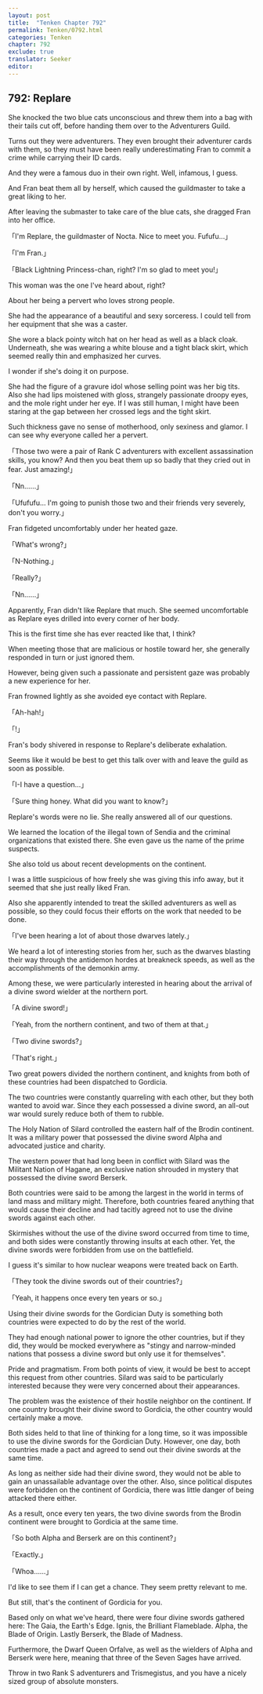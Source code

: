 ```yaml
---
layout: post
title:  "Tenken Chapter 792"
permalink: Tenken/0792.html
categories: Tenken
chapter: 792
exclude: true
translator: Seeker
editor: 
---
```

<h2 id="ch792">792: Replare</h2>

<p>She knocked the two blue cats unconscious and threw them into a bag with their tails cut off, before handing them over to the Adventurers Guild.</p>

<p>Turns out they were adventurers. They even brought their adventurer cards with them, so they must have been really underestimating Fran to commit a crime while carrying their ID cards.</p>

<p>And they were a famous duo in their own right. Well, infamous, I guess.</p>

<p>And Fran beat them all by herself, which caused the guildmaster to take a great liking to her.</p>

<p>After leaving the submaster to take care of the blue cats, she dragged Fran into her office.</p>

<p>「I'm Replare, the guildmaster of Nocta. Nice to meet you. Fufufu…」</p>
<p>「I'm Fran.」</p>
<p>「Black Lightning Princess-chan, right? I'm so glad to meet you!」</p>

<p>This woman was the one I've heard about, right?</p>

<p>About her being a pervert who loves strong people.</p>

<p>She had the appearance of a beautiful and sexy sorceress. I could tell from her equipment that she was a caster.</p>

<p>She wore a black pointy witch hat on her head as well as a black cloak. Underneath, she was wearing a white blouse and a tight black skirt, which seemed really thin and emphasized her curves.</p>

<p>I wonder if she's doing it on purpose.</p>

<p>She had the figure of a gravure idol whose selling point was her big tits. Also she had lips moistened with gloss, strangely passionate droopy eyes, and the mole right under her eye. If I was still human, I might have been staring at the gap between her crossed legs and the tight skirt.</p>

<p>Such thickness gave no sense of motherhood, only sexiness and glamor. I can see why everyone called her a pervert.</p>

<p>「Those two were a pair of Rank C adventurers with excellent assassination skills, you know? And then you beat them up so badly that they cried out in fear. Just amazing!」</p>
<p>「Nn……」</p>
<p>「Ufufufu… I'm going to punish those two and their friends very severely, don't you worry.」</p>

<p>Fran fidgeted uncomfortably under her heated gaze.</p>

<p>「What's wrong?」</p>
<p>「N-Nothing.」</p>
<p>「Really?」</p>
<p>「Nn……」</p>

<p>Apparently, Fran didn't like Replare that much. She seemed uncomfortable as Replare eyes drilled into every corner of her body.</p>

<p>This is the first time she has ever reacted like that, I think?</p>

<p>When meeting those that are malicious or hostile toward her, she generally responded in turn or just ignored them.</p>

<p>However, being given such a passionate and persistent gaze was probably a new experience for her.</p>

<p>Fran frowned lightly as she avoided eye contact with Replare.</p>

<p>「Ah-hah!」</p>
<p>「!」</p>

<p>Fran's body shivered in response to Replare's deliberate exhalation.</p>

<p>Seems like it would be best to get this talk over with and leave the guild as soon as possible.</p>

<p>「I-I have a question…」</p>
<p>「Sure thing honey. What did you want to know?」</p>

<p>Replare's words were no lie. She really answered all of our questions.</p>

<p>We learned the location of the illegal town of Sendia and the criminal organizations that existed there. She even gave us the name of the prime suspects.</p>

<p>She also told us about recent developments on the continent.</p>

<p>I was a little suspicious of how freely she was giving this info away, but it seemed that she just really liked Fran.</p>

<p>Also she apparently intended to treat the skilled adventurers as well as possible, so they could focus their efforts on the work that needed to be done.</p>

<p>「I've been hearing a lot of about those dwarves lately.」</p>

<p>We heard a lot of interesting stories from her, such as the dwarves blasting their way through the antidemon hordes at breakneck speeds, as well as the accomplishments of the demonkin army.</p>

<p>Among these, we were particularly interested in hearing about the arrival of a divine sword wielder at the northern port.</p>

<p>「A divine sword!」</p>
<p>「Yeah, from the northern continent, and two of them at that.」</p>
<p>「Two divine swords?」</p>
<p>「That's right.」</p>

<p>Two great powers divided the northern continent, and knights from both of these countries had been dispatched to Gordicia.</p>

<p>The two countries were constantly quarreling with each other, but they both wanted to avoid war. Since they each possessed a divine sword, an all-out war would surely reduce both of them to rubble.</p>

<p>The Holy Nation of Silard controlled the eastern half of the Brodin continent. It was a military power that possessed the divine sword Alpha and advocated justice and charity.</p>

<p>The western power that had long been in conflict with Silard was the Militant Nation of Hagane, an exclusive nation shrouded in mystery that possessed the divine sword Berserk.</p>

<p>Both countries were said to be among the largest in the world in terms of land mass and military might. Therefore, both countries feared anything that would cause their decline and had tacitly agreed not to use the divine swords against each other.</p>

<p>Skirmishes without the use of the divine sword occurred from time to time, and both sides were constantly throwing insults at each other. Yet, the divine swords were forbidden from use on the battlefield.</p>

<p>I guess it's similar to how nuclear weapons were treated back on Earth.</p>

<p>「They took the divine swords out of their countries?」</p>
<p>「Yeah, it happens once every ten years or so.」</p>

<p>Using their divine swords for the Gordician Duty is something both countries were expected to do by the rest of the world.</p>

<p>They had enough national power to ignore the other countries, but if they did, they would be mocked everywhere as "stingy and narrow-minded nations that possess a divine sword but only use it for themselves".</p>

<p>Pride and pragmatism. From both points of view, it would be best to accept this request from other countries. Silard was said to be particularly interested because they were very concerned about their appearances.</p>

<p>The problem was the existence of their hostile neighbor on the continent. If one country brought their divine sword to Gordicia, the other country would certainly make a move.</p>

<p>Both sides held to that line of thinking for a long time, so it was impossible to use the divine swords for the Gordician Duty. However, one day, both countries made a pact and agreed to send out their divine swords at the same time.</p>

<p>As long as neither side had their divine sword, they would not be able to gain an unassailable advantage over the other. Also, since political disputes were forbidden on the continent of Gordicia, there was little danger of being attacked there either.</p>

<p>As a result, once every ten years, the two divine swords from the Brodin continent were brought to Gordicia at the same time.</p>

<p>「So both Alpha and Berserk are on this continent?」</p>
<p>「Exactly.」</p>
<p>「Whoa……」</p>

<p>I'd like to see them if I can get a chance. They seem pretty relevant to me.</p>

<p>But still, that's the continent of Gordicia for you.</p>

<p>Based only on what we've heard, there were four divine swords gathered here: The Gaia, the Earth's Edge. Ignis, the Brilliant Flameblade. Alpha, the Blade of Origin. Lastly Berserk, the Blade of Madness.</p>

<p>Furthermore, the Dwarf Queen Orfalve, as well as the wielders of Alpha and Berserk were here, meaning that three of the Seven Sages have arrived.</p>

<p>Throw in two Rank S adventurers and Trismegistus, and you have a nicely sized group of absolute monsters.</p>



